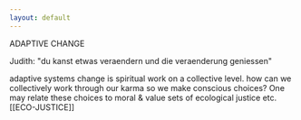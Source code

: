 ```yaml
---
layout: default
---
```

ADAPTIVE CHANGE

Judith: "du kanst etwas veraendern und die veraenderung geniessen"

adaptive systems change is spiritual work on a collective level. how can we collectively work through our karma so we make conscious choices? 
One may relate these choices to moral & value sets of ecological justice etc. [[ECO-JUSTICE]]